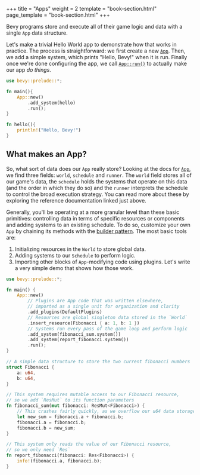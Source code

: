 +++
title = "Apps"
weight = 2
template = "book-section.html"
page_template = "book-section.html"
+++

Bevy programs store and execute all of their game logic and data with a single `App` data structure.

Let's make a trivial Hello World app to demonstrate how that works in practice.
The process is straightforward: we first create a new [`App`](https://docs.rs/bevy/latest/bevy/app/struct.App.html).
Then, we add a simple system, which prints "Hello, Bevy!" when it is run.
Finally once we're done configuring the app, we call [`App::run()`](https://docs.rs/bevy/latest/bevy/app/struct.App.html#method.run) to actually make our app *do things*.

```rust
use bevy::prelude::*;

fn main(){
    App::new()
        .add_system(hello)
        .run();
}

fn hello(){
    println!("Hello, Bevy!")
}
```

## What makes an App?

So, what sort of data does our `App` really store?
Looking at the docs for [`App`](https://docs.rs/bevy/latest/bevy/app/struct.App.html), we find three fields: `world`, `schedule` and `runner`.
The `world` field stores all of our game's data, the `schedule` holds the systems that operate on this data (and the order in which they do so) and the `runner` interprets the schedule to control the broad execution strategy.
You can read more about these by exploring the reference documentation linked just above.

Generally, you'll be operating at a more granular level than these basic primitives: controlling data in terms of specific resources or components and adding systems to an existing schedule.
To do so, customize your own `App` by chaining its methods with the [builder pattern](https://doc.rust-lang.org/1.0.0/style/ownership/builders.html).
The most basic tools are:

  1. Initializing resources in the `World` to store global data.
  2. Adding systems to our `Schedule` to perform logic.
  3. Importing other blocks of `App`-modifying code using plugins.
Let's write a very simple demo that shows how those work.

```rust
use bevy::prelude::*;

fn main() {
    App::new()
        // Plugins are App code that was written elsewhere,
        // imported as a single unit for organization and clarity
        .add_plugins(DefaultPlugins)
        // Resources are global singleton data stored in the `World`
        .insert_resource(Fibonacci { a: 1, b: 1 })
        // Systems run every pass of the game loop and perform logic
        .add_system(fibonacci_sum.system())
        .add_system(report_fibonacci.system())
        .run();
}

// A simple data structure to store the two current fibonacci numbers
struct Fibonacci {
    a: u64,
    b: u64,
}

// This system requires mutable access to our Fibonacci resource,
// so we add `ResMut` to its function parameters
fn fibonacci_sum(mut fibonacci: ResMut<Fibonacci>) {
    // This crashes fairly quickly, as we overflow our u64 data storage
    let new_sum = fibonacci.a + fibonacci.b;
    fibonacci.a = fibonacci.b;
    fibonacci.b = new_sum;
}

// This system only reads the value of our Fibonacci resource,
// so we only need `Res`
fn report_fibonacci(fibonacci: Res<Fibonacci>) {
    info!(fibonacci.a, fibonacci.b);
}
```
